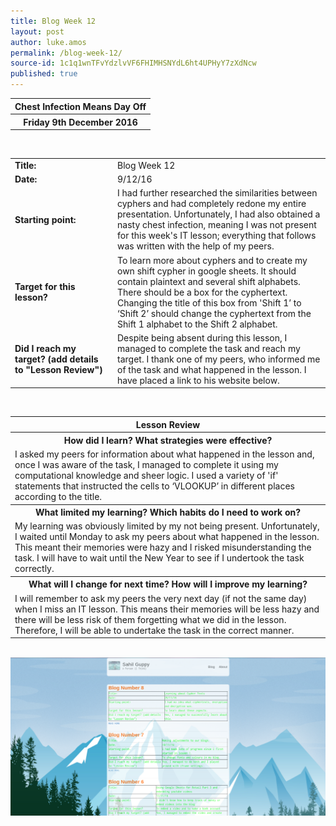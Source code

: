 ```yaml
---
title: Blog Week 12
layout: post
author: luke.amos
permalink: /blog-week-12/
source-id: 1c1q1wnTFvYdzlvVF6FHIMHSNYdL6ht4UPHyY7zXdNcw
published: true
---
```

<table class="title1">
<tr>
<th><strong>Chest Infection Means Day Off</strong></th>
</tr>
<tr>
<th><strong>Friday 9th December 2016</strong></th>
</tr>
</table>
<br />

<table>
  <tr>
  <td style="width: 150px;"><strong>Title:</strong></td>
    <td>Blog Week 12</td>
  </tr>
  <tr>
  <td style="width: 150px;"><strong>Date:</strong></td>
    <td>9/12/16</td>
  </tr>
  <tr>
  <td style="width: 150px;"><strong>Starting point:</strong></td>
    <td>I had further researched the similarities between cyphers and had completely redone my entire presentation. Unfortunately, I had also obtained a nasty chest infection, meaning I was not present for this week's IT lesson; everything that follows was written with the help of my peers.</td>
  </tr>
  <tr>
    <td style="width: 150px;"><strong>Target for this lesson?</strong></td>
    <td>To learn more about cyphers and to create my own shift cypher in google sheets. It should contain plaintext and several shift alphabets. There should be a box for the cyphertext. Changing the title of this box from 'Shift 1’ to ‘Shift 2’ should change the cyphertext from the Shift 1 alphabet to the Shift 2 alphabet.</td>
  </tr>
  <tr>
    <td style="width: 150px;"><strong>Did I reach my target? 
    (add details to "Lesson Review")</strong></td>
    <td>Despite being absent during this lesson, I managed to complete the task and reach my target. I thank one of my peers, who informed me of the task and what happened in the lesson. I have placed a link to his website below.</td>
  </tr>
</table>
<br />

<table>
  <tr>
  <th><strong>Lesson Review</strong></th>
  </tr>
  <tr>
  <th><strong>How did I learn? What strategies were effective?</strong></th>
  </tr>
  <tr>
    <td>I asked my peers for information about what happened in the lesson and, once I was aware of the task, I managed to complete it using my computational knowledge and sheer logic. I used a variety of 'if' statements that instructed the cells to ‘VLOOKUP’ in different places according to the title. </td>
  </tr>
  <tr>
  <th><strong>What limited my learning? Which habits do I need to work on?</strong></th>
  </tr>
  <tr>
    <td>My learning was obviously limited by my not being present. Unfortunately, I waited until Monday to ask my peers about what happened in the lesson. This meant their memories were hazy and I risked misunderstanding the task. I will have to wait until the New Year to see if I undertook the task correctly.</td>
  </tr>
  <tr>
  <th><strong>What will I change for next time? How will I improve my learning?</strong></th>
  </tr>
  <tr>
    <td>I will remember to ask my peers the very next day (if not the same day) when I miss an IT lesson. This means their memories will be less hazy and there will be less risk of them forgetting what we did in the lesson. Therefore, I will be able to undertake the task in the correct manner.</td>
  </tr>
</table>
<br />

<img class="sahil" src="/images/sahil-site.png" href="https://bubbleguppy99.github.io/"/>
<br />
